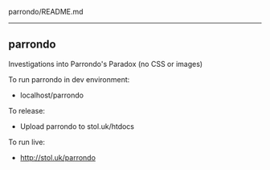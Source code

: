 parrondo/README.md

--------
parrondo
--------

Investigations into Parrondo's Paradox (no CSS or images)

To run parrondo in dev environment:

 - localhost/parrondo

To release:

 - Upload parrondo to stol.uk/htdocs

To run live:

 - http://stol.uk/parrondo

